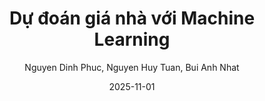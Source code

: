 ---
title: Dự đoán giá nhà với Machine Learning
date: "2025-11-01"
author: "Nguyen Dinh Phuc, Nguyen Huy Tuan, Bui Anh Nhat"
description: ABCSYZ
tags: ABCXYZ
categories: ABCXYZ
---